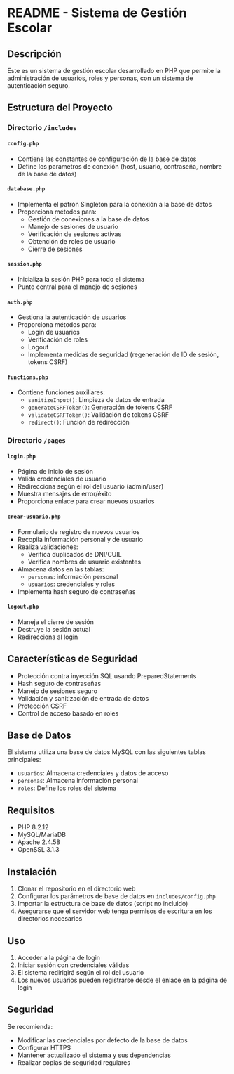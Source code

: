 # README - Sistema de Gestión Escolar

## Descripción
Este es un sistema de gestión escolar desarrollado en PHP que permite la administración de usuarios, roles y personas, con un sistema de autenticación seguro.

## Estructura del Proyecto

### Directorio `/includes`

#### `config.php`
- Contiene las constantes de configuración de la base de datos
- Define los parámetros de conexión (host, usuario, contraseña, nombre de la base de datos)

#### `database.php`
- Implementa el patrón Singleton para la conexión a la base de datos
- Proporciona métodos para:
  - Gestión de conexiones a la base de datos
  - Manejo de sesiones de usuario
  - Verificación de sesiones activas
  - Obtención de roles de usuario
  - Cierre de sesiones

#### `session.php`
- Inicializa la sesión PHP para todo el sistema
- Punto central para el manejo de sesiones

#### `auth.php`
- Gestiona la autenticación de usuarios
- Proporciona métodos para:
  - Login de usuarios
  - Verificación de roles
  - Logout
  - Implementa medidas de seguridad (regeneración de ID de sesión, tokens CSRF)

#### `functions.php`
- Contiene funciones auxiliares:
  - `sanitizeInput()`: Limpieza de datos de entrada
  - `generateCSRFToken()`: Generación de tokens CSRF
  - `validateCSRFToken()`: Validación de tokens CSRF
  - `redirect()`: Función de redirección

### Directorio `/pages`

#### `login.php`
- Página de inicio de sesión
- Valida credenciales de usuario
- Redirecciona según el rol del usuario (admin/user)
- Muestra mensajes de error/éxito
- Proporciona enlace para crear nuevos usuarios

#### `crear-usuario.php`
- Formulario de registro de nuevos usuarios
- Recopila información personal y de usuario
- Realiza validaciones:
  - Verifica duplicados de DNI/CUIL
  - Verifica nombres de usuario existentes
- Almacena datos en las tablas:
  - `personas`: información personal
  - `usuarios`: credenciales y roles
- Implementa hash seguro de contraseñas

#### `logout.php`
- Maneja el cierre de sesión
- Destruye la sesión actual
- Redirecciona al login

## Características de Seguridad
- Protección contra inyección SQL usando PreparedStatements
- Hash seguro de contraseñas
- Manejo de sesiones seguro
- Validación y sanitización de entrada de datos
- Protección CSRF
- Control de acceso basado en roles

## Base de Datos
El sistema utiliza una base de datos MySQL con las siguientes tablas principales:
- `usuarios`: Almacena credenciales y datos de acceso
- `personas`: Almacena información personal
- `roles`: Define los roles del sistema

## Requisitos
- PHP 8.2.12
- MySQL/MariaDB
- Apache 2.4.58
- OpenSSL 3.1.3

## Instalación
1. Clonar el repositorio en el directorio web
2. Configurar los parámetros de base de datos en `includes/config.php`
3. Importar la estructura de base de datos (script no incluido)
4. Asegurarse que el servidor web tenga permisos de escritura en los directorios necesarios

## Uso
1. Acceder a la página de login
2. Iniciar sesión con credenciales válidas
3. El sistema redirigirá según el rol del usuario
4. Los nuevos usuarios pueden registrarse desde el enlace en la página de login

## Seguridad
Se recomienda:
- Modificar las credenciales por defecto de la base de datos
- Configurar HTTPS
- Mantener actualizado el sistema y sus dependencias
- Realizar copias de seguridad regulares
